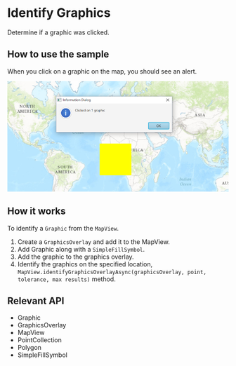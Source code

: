 # Identify Graphics

Determine if a graphic was clicked.

## How to use the sample

When you click on a graphic on the map, you should see an alert.

![](IdentifyGraphics.png)

## How it works

To identify a `Graphic` from the `MapView`.

1.  Create a `GraphicsOverlay` and add it to the MapView.
2.  Add Graphic along with a `SimpleFillSymbol`.
3.  Add the graphic to the graphics overlay.
4.  Identify the graphics on the specified location, `MapView.identifyGraphicsOverlayAsync(graphicsOverlay, point, tolerance, max results)` method.

## Relevant API

*   Graphic
*   GraphicsOverlay
*   MapView
*   PointCollection
*   Polygon
*   SimpleFillSymbol
